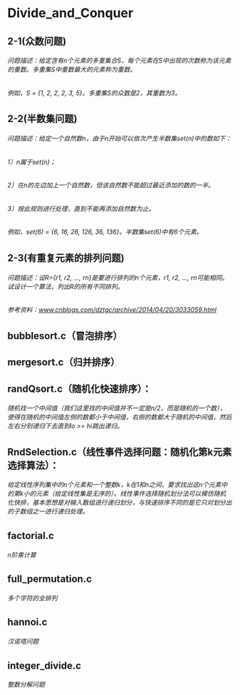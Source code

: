 # Divide_and_Conquer
## 2-1(众数问题)
###### 问题描述：给定含有n个元素的多重集合S，每个元素在S中出现的次数称为该元素的重数。多重集S中重数最大的元素称为重数。
###### 例如，S = {1, 2, 2, 2, 3, 5}。多重集S的众数是2，其重数为3。


## 2-2(半数集问题)
###### 问题描述：给定一个自然数n，由于n开始可以依次产生半数集set(n)中的数如下：
###### 1）n属于set(n)；
###### 2）在n的左边加上一个自然数，但该自然数不能超过最近添加的数的一半。
###### 3）按此规则进行处理，直到不能再添加自然数为止。
###### 例如，set(6) = {6, 16, 26, 126, 36, 136}。半数集set(6)中有6个元素。


## 2-3(有重复元素的排列问题)
###### 问题描述：设R={r1, r2, ..., rn}是要进行排列的n个元素，r1, r2, ..., rn可能相同。试设计一个算法，列出R的所有不同排列。
###### 参考资料：www.cnblogs.com/dztgc/archive/2014/04/20/3033059.html

## bubblesort.c（冒泡排序）

## mergesort.c（归并排序）

## randQsort.c（随机化快速排序）：
###### 随机找一个中间值（我们这里找的中间值并不一定是n/2，而是随机的一个数），使得在随机的中间值左侧的数都小于中间值，右侧的数都大于随机的中间值，然后左右分别递归下去直到lo >= hi跳出递归。

## RndSelection.c（线性事件选择问题：随机化第k元素选择算法）：
###### 给定线性序列集中的n个元素和一个整数k，k在1和n之间，要求找出这n个元素中的第k小的元素（给定线性集是无序的）。线性事件选择随机划分法可以模仿随机化快排，基本思想是对输入数组进行递归划分，与快速排序不同的是它只对划分出的子数组之一进行递归处理。

## factorial.c
###### n阶乘计算

## full_permutation.c
###### 多个字符的全排列

## hannoi.c
###### 汉诺塔问题

## integer_divide.c
###### 整数分解问题
